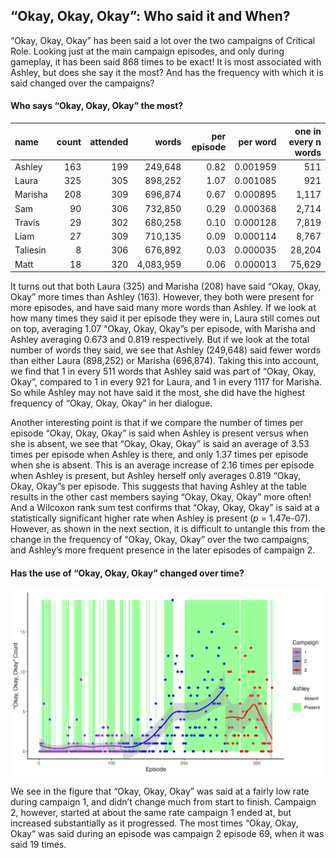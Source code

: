 
## “Okay, Okay, Okay”: Who said it and When?

“Okay, Okay, Okay” has been said a lot over the two campaigns of
Critical Role. Looking just at the main campaign episodes, and only
during gameplay, it has been said 868 times to be exact\! It is most
associated with Ashley, but does she say it the most? And has the
frequency with which it is said changed over the campaigns?

#### Who says “Okay, Okay, Okay” the most?

| name     | count | attended |     words | per episode | per word | one in every n words |
| :------- | ----: | -------: | --------: | ----------: | -------: | -------------------: |
| Ashley   |   163 |      199 |   249,648 |        0.82 | 0.001959 |                  511 |
| Laura    |   325 |      305 |   898,252 |        1.07 | 0.001085 |                  921 |
| Marisha  |   208 |      309 |   696,874 |        0.67 | 0.000895 |                1,117 |
| Sam      |    90 |      306 |   732,850 |        0.29 | 0.000368 |                2,714 |
| Travis   |    29 |      302 |   680,258 |        0.10 | 0.000128 |                7,819 |
| Liam     |    27 |      309 |   710,135 |        0.09 | 0.000114 |                8,767 |
| Taliesin |     8 |      306 |   676,892 |        0.03 | 0.000035 |               28,204 |
| Matt     |    18 |      320 | 4,083,959 |        0.06 | 0.000013 |               75,629 |

It turns out that both Laura (325) and Marisha (208) have said “Okay,
Okay, Okay” more times than Ashley (163). However, they both were
present for more episodes, and have said many more words than Ashley. If
we look at how many times they said it per episode they were in, Laura
still comes out on top, averaging 1.07 “Okay, Okay, Okay”s per episode,
with Marisha and Ashley averaging 0.673 and 0.819 respectively. But if
we look at the total number of words they said, we see that Ashley
(249,648) said fewer words than either Laura (898,252) or Marisha
(696,874). Taking this into account, we find that 1 in every 511 words
that Ashley said was part of “Okay, Okay, Okay”, compared to 1 in every
921 for Laura, and 1 in every 1117 for Marisha. So while Ashley may not
have said it the most, she did have the highest frequency of “Okay,
Okay, Okay” in her dialogue.

Another interesting point is that if we compare the number of times per
episode “Okay, Okay, Okay” is said when Ashley is present versus when
she is absent, we see that “Okay, Okay, Okay” is said an average of 3.53
times per episode when Ashley is there, and only 1.37 times per episode
when she is absent. This is an average increase of 2.16 times per
episode when Ashley is present, but Ashley herself only averages 0.819
“Okay, Okay, Okay”s per episode. This suggests that having Ashley at
the table results in the other cast members saying “Okay, Okay, Okay”
more often\! And a Wilcoxon rank sum test confirms that “Okay, Okay,
Okay” is said at a statistically significant higher rate when Ashley is
present (*p* = 1.47e-07). However, as shown in the next section, it is
difficult to untangle this from the change in the frequency of “Okay,
Okay, Okay” over the two campaigns, and Ashley’s more frequent presence
in the later episodes of campaign 2.

#### Has the use of “Okay, Okay, Okay” changed over time?

![Okay](../plots/okay_okay_okay.png)

We see in the figure that “Okay, Okay, Okay” was said at a fairly low
rate during campaign 1, and didn’t change much from start to finish.
Campaign 2, however, started at about the same rate campaign 1 ended at,
but increased substantially as it progressed. The most times “Okay,
Okay, Okay” was said during an episode was campaign 2 episode 69, when
it was said 19 times.
